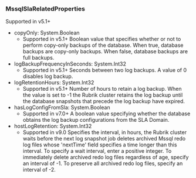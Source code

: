 ### MssqlSlaRelatedProperties
Supported in v5.1+

- copyOnly: System.Boolean
  - Supported in v5.1+
  Boolean value that specifies whether or not to perform copy-only backups of the database. When true, database backups are copy-only backups. When false, database backups are full backups.
- logBackupFrequencyInSeconds: System.Int32
  - Supported in v5.1+
  Seconds between two log backups. A value of 0 disables log backup.
- logRetentionHours: System.Int32
  - Supported in v5.1+
  Number of hours to retain a log backup. When the value is set to -1 the Rubrik cluster retains the log backup until the database snapshots that precede the log backup have expired.
- hasLogConfigFromSla: System.Boolean
  - Supported in v7.0+
  A boolean value specifying whether the database obtains the log backup configurations from the SLA Domain.
- hostLogRetention: System.Int32
  - Supported in v9.0
  Specifies the interval, in hours, the Rubrik cluster waits before the next log snapshot job deletes archived Mssql redo log files whose 'nextTime' field specifies a time longer than this interval. To specify a wait interval, enter a positive integer. To immediately delete archived redo log files regardless of age, specify an interval of -1. To preserve all archived redo log files, specify an interval of -2.
